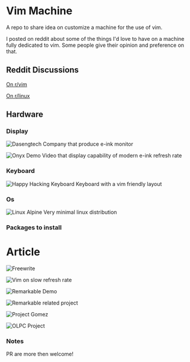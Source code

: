 # Vim Machine

A repo to share idea on customize a machine for the use of vim.

I posted on reddit about some of the things I'd love to have on a machine fully dedicated to vim.
Some people give their opinion and preference on that.



## Reddit Discussions

[On r/vim](https://www.reddit.com/r/vim/comments/ac557i/vim_machine/)

[On r/linux](https://www.reddit.com/r/linux/comments/achvq1/vim_machine/)


## Hardware 


### Display 

![Dasengtech](http://www.dasungtech.com/)
Company that produce e-ink monitor
 

![Onyx Demo](https://www.youtube.com/watch?v=D3ooHNrkKu8)
Video that display capability of modern e-ink refresh rate

### Keyboard 

![Happy Hacking Keyboard](https://en.wikipedia.org/wiki/Happy_Hacking_Keyboard)
Keyboard with a vim friendly layout 

### Os 

![Linux Alpine](https://www.alpinelinux.org/)
Very minimal linux distribution 

### Packages to install 


# Article

![Freewrite](https://getfreewrite.com/)

![Vim on slow refresh rate](https://www.theregister.co.uk/2003/09/11/bill_joys_greatest_gift/)

![Remarkable Demo](https://youtu.be/x-WGiYiHppg?t=163)

![Remarkable related project](https://github.com/reHackable/awesome-reMarkable)

![Project Gomez](https://github.com/projectgomez/project-gomez)

![OLPC Project](http://one.laptop.org/about/hardware)


### Notes

PR are more then welcome!
